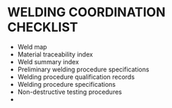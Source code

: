 # WELDING COORDINATION CHECKLIST
- Weld map
- Material traceability index
- Weld summary index
- Preliminary welding procedure specifications
- Welding procedure qualification records
- Welding procedure specifications
- Non-destructive testing procedures
- 
